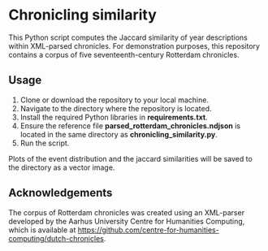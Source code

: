 # Chronicling similarity
This Python script computes the Jaccard similarity of year descriptions within XML-parsed chronicles. For demonstration purposes, this repository contains a corpus of five seventeenth-century Rotterdam chronicles. 

## Usage
1. Clone or download the repository to your local machine.
2. Navigate to the directory where the repository is located.
3. Install the required Python libraries in **requirements.txt**.
4. Ensure the reference file **parsed_rotterdam_chronicles.ndjson** is located in the same directory as **chronicling_similarity.py**.
5. Run the script.

Plots of the event distribution and the jaccard similarities will be saved to the directory as a vector image.

## Acknowledgements
The corpus of Rotterdam chronicles was created using an XML-parser developed by the Aarhus University Centre for Humanities Computing, which is available at https://github.com/centre-for-humanities-computing/dutch-chronicles. 

